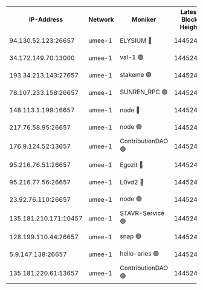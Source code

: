 


<table><tr><th>IP-Address</th><th>Network</th><th>Moniker</th><th>Latest Block Height</th><th>Earliest Block Height</th><th>Catching Up</th><th>Tx Index</th><th>Voting Power</th><th>Scan Time</th></tr><tr><td>94.130.52.123:26657</td><td>umee-1</td><td>ELYSIUM 🔴</td><td>14452459</td><td>3216011</td><td>False</td><td>off</td><td>26976457</td><td>2024-10-28T04:39:55.005814946UTC</td></tr><tr><td>34.172.149.70:13000</td><td>umee-1</td><td>val-1 🟢</td><td>14452440</td><td>12632001</td><td>False</td><td>off</td><td>0</td><td>2024-10-28T04:38:05.681605233UTC</td></tr><tr><td>193.34.213.143:27657</td><td>umee-1</td><td>stakeme 🟢</td><td>14452433</td><td>12950170</td><td>False</td><td>off</td><td>0</td><td>2024-10-28T04:37:30.765108364UTC</td></tr><tr><td>78.107.233.158:26657</td><td>umee-1</td><td>SUNREN_RPC 🟢</td><td>14452446</td><td>13338194</td><td>False</td><td>on</td><td>0</td><td>2024-10-28T04:38:42.453952452UTC</td></tr><tr><td>148.113.1.199:16657</td><td>umee-1</td><td>node 🔴</td><td>14452426</td><td>13570001</td><td>False</td><td>off</td><td>1636217</td><td>2024-10-28T04:36:51.220831071UTC</td></tr><tr><td>217.76.58.95:26657</td><td>umee-1</td><td>node 🟢</td><td>14452421</td><td>13846001</td><td>False</td><td>on</td><td>0</td><td>2024-10-28T04:36:27.041007276UTC</td></tr><tr><td>176.9.124.52:13657</td><td>umee-1</td><td>ContributionDAO 🟢</td><td>14452445</td><td>13924595</td><td>False</td><td>on</td><td>0</td><td>2024-10-28T04:38:33.612777579UTC</td></tr><tr><td>95.216.76.51:26657</td><td>umee-1</td><td>Egozit 🔴</td><td>14452458</td><td>14352458</td><td>False</td><td>off</td><td>38541479</td><td>2024-10-28T04:39:52.636410609UTC</td></tr><tr><td>95.216.77.56:26657</td><td>umee-1</td><td>L0vd2 🔴</td><td>14452467</td><td>14352467</td><td>False</td><td>off</td><td>38319997</td><td>2024-10-28T04:40:37.488512651UTC</td></tr><tr><td>23.92.76.110:26657</td><td>umee-1</td><td>node 🟢</td><td>14452476</td><td>14446001</td><td>False</td><td>on</td><td>0</td><td>2024-10-28T04:41:20.009612493UTC</td></tr><tr><td>135.181.210.171:10457</td><td>umee-1</td><td>STAVR-Service 🟢</td><td>14452454</td><td>14448001</td><td>False</td><td>on</td><td>0</td><td>2024-10-28T04:40:05.937942463UTC</td></tr><tr><td>128.199.110.44:26657</td><td>umee-1</td><td>snap 🟢</td><td>14452465</td><td>14449307</td><td>False</td><td>off</td><td>0</td><td>2024-10-28T04:40:24.098627285UTC</td></tr><tr><td>5.9.147.138:26657</td><td>umee-1</td><td>hello-aries 🟢</td><td>14452439</td><td>14450461</td><td>False</td><td>off</td><td>0</td><td>2024-10-28T04:38:00.137849803UTC</td></tr><tr><td>135.181.220.61:13657</td><td>umee-1</td><td>ContributionDAO 🟢</td><td>14452425</td><td>14451998</td><td>False</td><td>off</td><td>0</td><td>2024-10-28T04:36:43.981136772UTC</td></tr></table>